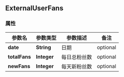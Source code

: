 <a name="ExternalUserFans"></a>
## ExternalUserFans
### 属性
参数名 | 参数类型 | 参数描述 | 备注
------------ | ------------- | ------------- | -------------
**date** | **String** | 日期 |  optional
**totalFans** | **Integer** | 每日总粉丝数 |  optional
**newFans** | **Integer** | 每天新粉丝数 |  optional




